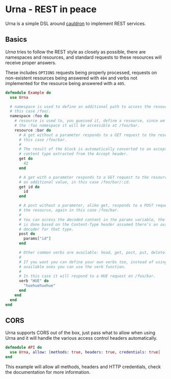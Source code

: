 Urna - REST in peace
====================
Urna is a simple DSL around [cauldron](https://github.com/meh/cauldron) to
implement REST services.

Basics
------
*Urna* tries to follow the REST style as closely as possible, there are
namespaces and resources, and standard requests to these resources will receive
proper answers.

These includes `OPTIONS` requests being properly processed, requests on non-existent
resources being answered with `404` and verbs not implemented for the resource being
answered with a `405`.

```elixir
defmodule Example do
  use Urna

  # namespace is used to define an additional path to access the resource, in
  # this case /foo/.
  namespace :foo do
    # resource is used to, you guessed it, define a resource, since we're in
    # the :foo namespace it will be accessible at /foo/bar.
    resource :bar do
      # A get without a parameter responds to a GET request to the resource, in
      # this case /foo/bar.
      #
      # The result of the block is automatically converted to an accepted
      # content type extracted from the Accept header.
      get do
        42
      end

      # A get with a parameter responds to a GET request to the resource with
      # an additional value, in this case /foo/bar/:id.
      get id do
        id
      end

      # A post without a parameter, alike get, responds to a POST request to
      # the resource, again in this case /foo/bar.
      #
      # You can access the decoded content in the params variable, the decoding
      # is done based on the Content-Type header assumed there's an available
      # decoder for that type.
      post do
        params["id"]
      end

      # Other common verbs are available: head, get, post, put, delete.
      #
      # If you want you can define your own verbs too, instead of using the
      # available ones you can use the verb function.
      #
      # In this case it will respond to a HUE request on /foo/bar.
      verb "HUE" do
        "huehuehuehue"
      end
    end
  end
end
```

CORS
----
Urna supports CORS out of the box, just pass what to allow when using Urna and
it will handle the various access control headers automatically.

```elixir
defmodule API do
  use Urna, allow: [methods: true, headers: true, credentials: true]
end
```

This example will allow all methods, headers and HTTP credentials, check the
documentation for more information.
